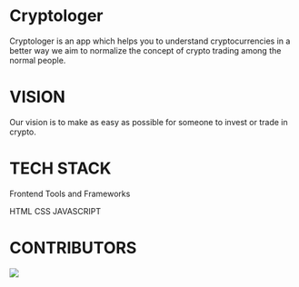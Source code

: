 # Cryptologer

Cryptologer is an app which helps you to understand cryptocurrencies in a better way we aim to normalize the concept of crypto trading among the normal people.

# VISION

Our vision is to make as easy as possible for someone to invest or trade in crypto.

# TECH STACK

Frontend Tools and Frameworks

HTML
CSS 
JAVASCRIPT

# CONTRIBUTORS

<a href = "https://github.com/Vivek-kumar21">
  <img src = "https://contrib.rocks/image?repo = Vivek-kumar21/Cryptologer"/>
</a>